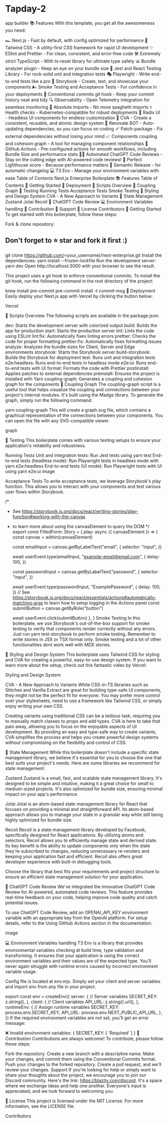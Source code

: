 # Tapday-2
app builder 
📚 Features
With this template, you get all the awesomeness you need:

🏎️ Next.js - Fast by default, with config optimized for performance
💅 Tailwind CSS - A utility-first CSS framework for rapid UI development
✨ ESlint and Prettier - For clean, consistent, and error-free code
🛠️ Extremely strict TypeScript - With ts-reset library for ultimate type safety
📊 Bundle analyzer plugin - Keep an eye on your bundle size
🧪 Jest and React Testing Library - For rock-solid unit and integration tests
🎭 Playwright - Write end-to-end tests like a pro
📕 Storybook - Create, test, and showcase your components
🌬️ Smoke Testing and Acceptance Tests - For confidence in your deployments
📝 Conventional commits git hook - Keep your commit history neat and tidy
🔍 Observability - Open Telemetry integration for seamless monitoring
🎯 Absolute imports - No more spaghetti imports
⚕️ Health checks - Kubernetes-compatible for robust deployments
🧩 Radix UI - Headless UI components for endless customization
💎 CVA - Create a consistent, reusable, and atomic design system
🤖 Renovate BOT - Auto-updating dependencies, so you can focus on coding
🩹 Patch-package - Fix external dependencies without losing your mind
📈 Components coupling and cohesion graph - A tool for managing component relationships
🚀 GitHub Actions - Pre-configured actions for smooth workflows, including Bundle Size and performance stats
🤖🧠 Automated ChatGPT Code Reviews - Stay on the cutting edge with AI-powered code reviews!
💯 Perfect Lighthouse score - Because performance matters
🚢 Semantic Release - for automatic changelog
💻 T3 Env - Manage your environment variables with ease
Table of Contents
Next.js Enterprise Boilerplate
📚 Features
Table of Contents
🎯 Getting Started
🚀 Deployment
📃 Scripts Overview
🔗 Coupling Graph
🧪 Testing
Running Tests
Acceptance Tests
Smoke Testing
🎨 Styling and Design System
CVA - A New Approach to Variants
💾 State Management
Zustand
Jotai
Recoil
🤖 ChatGPT Code Review
💻 Environment Variables handling
🤝 Contribution
💌 Support
📜 License
Contributors
🎯 Getting Started
To get started with this boilerplate, follow these steps:

Fork & clone repository:
## Don't forget to ⭐ star and fork it first :)
git clone https://github.com/<your_username)/next-enterprise.git
Install the dependencies:
yarn install --frozen-lockfile
Run the development server:
yarn dev
Open http://localhost:3000 with your browser to see the result.

This project uses a git hook to enforce conventional commits. To install the git hook, run the following command in the root directory of the project:

brew install pre-commit
pre-commit install -t commit-msg
🚀 Deployment
Easily deploy your Next.js app with Vercel by clicking the button below:

Vercel

📃 Scripts Overview
The following scripts are available in the package.json:

dev: Starts the development server with colorized output
build: Builds the app for production
start: Starts the production server
lint: Lints the code using ESLint
lint:fix: Automatically fixes linting errors
prettier: Checks the code for proper formatting
prettier:fix: Automatically fixes formatting issues
analyze: Analyzes the bundle sizes for Client, Server and Edge environments
storybook: Starts the Storybook server
build-storybook: Builds the Storybook for deployment
test: Runs unit and integration tests
e2e:headless: Runs end-to-end tests in headless mode
e2e:ui: Runs end-to-end tests with UI
format: Formats the code with Prettier
postinstall: Applies patches to external dependencies
preinstall: Ensures the project is installed with Yarn
coupling-graph: Generates a coupling and cohesion graph for the components
🔗 Coupling Graph
The coupling-graph script is a useful tool that helps visualize the coupling and connections between your project's internal modules. It's built using the Madge library. To generate the graph, simply run the following command:

yarn coupling-graph
This will create a graph.svg file, which contains a graphical representation of the connections between your components. You can open the file with any SVG-compatible viewer.

graph

🧪 Testing
This boilerplate comes with various testing setups to ensure your application's reliability and robustness.

Running Tests
Unit and integration tests: Run Jest tests using yarn test
End-to-end tests (headless mode): Run Playwright tests in headless mode with yarn e2e:headless
End-to-end tests (UI mode): Run Playwright tests with UI using yarn e2e:ui
image

Acceptance Tests
To write acceptance tests, we leverage Storybook's play function. This allows you to interact with your components and test various user flows within Storybook.

/*
 * See https://storybook.js.org/docs/react/writing-stories/play-function#working-with-the-canvas
 * to learn more about using the canvasElement to query the DOM
 */
export const FilledForm: Story = {
  play: async ({ canvasElement }) => {
    const canvas = within(canvasElement)

    const emailInput = canvas.getByLabelText("email", {
      selector: "input",
    })

    await userEvent.type(emailInput, "example-email@email.com", {
      delay: 100,
    })

    const passwordInput = canvas.getByLabelText("password", {
      selector: "input",
    })

    await userEvent.type(passwordInput, "ExamplePassword", {
      delay: 100,
    })
    // See https://storybook.js.org/docs/react/essentials/actions#automatically-matching-args to learn how to setup logging in the Actions panel
    const submitButton = canvas.getByRole("button")

    await userEvent.click(submitButton)
  },
}
Smoke Testing
In this boilerplate, we use Storybook's out-of-the-box support for smoke testing to verify that components render correctly without any errors. Just run yarn test-storybook to perform smoke testing. Remember to write stories in JSX or TSX format only. Smoke testing and a lot of other functionalities dont work well with MDX stories.

🎨 Styling and Design System
This boilerplate uses Tailwind CSS for styling and CVA for creating a powerful, easy-to-use design system. If you want to learn more about the setup, check out this fantastic video by Vercel:

Styling and Design System

CVA - A New Approach to Variants
While CSS-in-TS libraries such as Stitches and Vanilla Extract are great for building type-safe UI components, they might not be the perfect fit for everyone. You may prefer more control over your stylesheets, need to use a framework like Tailwind CSS, or simply enjoy writing your own CSS.

Creating variants using traditional CSS can be a tedious task, requiring you to manually match classes to props and add types. CVA is here to take that pain away, allowing you to focus on the enjoyable aspects of UI development. By providing an easy and type-safe way to create variants, CVA simplifies the process and helps you create powerful design systems without compromising on the flexibility and control of CSS.

💾 State Management
While this boilerplate doesn't include a specific state management library, we believe it's essential for you to choose the one that best suits your project's needs. Here are some libraries we recommend for state management:

Zustand
Zustand is a small, fast, and scalable state management library. It's designed to be simple and intuitive, making it a great choice for small to medium-sized projects. It's also optimized for bundle size, ensuring minimal impact on your app's performance.

Jotai
Jotai is an atom-based state management library for React that focuses on providing a minimal and straightforward API. Its atom-based approach allows you to manage your state in a granular way while still being highly optimized for bundle size.

Recoil
Recoil is a state management library developed by Facebook, specifically designed for React applications. By utilizing atoms and selectors, Recoil allows you to efficiently manage state and derived state. Its key benefit is the ability to update components only when the state they're subscribed to changes, reducing unnecessary re-renders and keeping your application fast and efficient. Recoil also offers great developer experience with built-in debugging tools.

Choose the library that best fits your requirements and project structure to ensure an efficient state management solution for your application.

🤖 ChatGPT Code Review
We've integrated the innovative ChatGPT Code Review for AI-powered, automated code reviews. This feature provides real-time feedback on your code, helping improve code quality and catch potential issues.

To use ChatGPT Code Review, add an OPENAI_API_KEY environment variable with an appropriate key from the OpenAI platform. For setup details, refer to the Using GitHub Actions section in the documentation.

image

💻 Environment Variables handling
T3 Env is a library that provides environmental variables checking at build time, type validation and transforming. It ensures that your application is using the correct environment variables and their values are of the expected type. You’ll never again struggle with runtime errors caused by incorrect environment variable usage.

Config file is located at env.mjs. Simply set your client and server variables and import env from any file in your project.

export const env = createEnv({
  server: {
    // Server variables
    SECRET_KEY: z.string(),
  },
  client: {
    // Client variables
    API_URL: z.string().url(),
  },
  runtimeEnv: {
    // Assign runtime variables
    SECRET_KEY: process.env.SECRET_KEY,
    API_URL: process.env.NEXT_PUBLIC_API_URL,
  },
})
If the required environment variables are not set, you'll get an error message:

  ❌ Invalid environment variables: { SECRET_KEY: [ 'Required' ] }
🤝 Contribution
Contributions are always welcome! To contribute, please follow these steps:

Fork the repository.
Create a new branch with a descriptive name.
Make your changes, and commit them using the Conventional Commits format.
Push your changes to the forked repository.
Create a pull request, and we'll review your changes.
Support
If you're looking for help or simply want to share your thoughts about the project, we encourage you to join our Discord community. Here's the link: https://blazity.com/discord. It's a space where we exchange ideas and help one another. Everyone's input is appreciated, and we look forward to welcoming you.

📜 License
This project is licensed under the MIT License. For more information, see the LICENSE file.

Contributors
